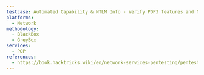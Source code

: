 ```yaml
---
testcase: Automated Capability & NTLM Info - Verify POP3 features and NTLM info using Nmap scripts (nmap -p 110 --script "pop3-capabilities,pop3-ntlm-info" -sV <IP>)
platforms: 
  - Network
methodology: 
  - BlackBox
  - GreyBox
services:
  - POP
references:
  - https://book.hacktricks.wiki/en/network-services-pentesting/pentesting-pop.html
---
```

